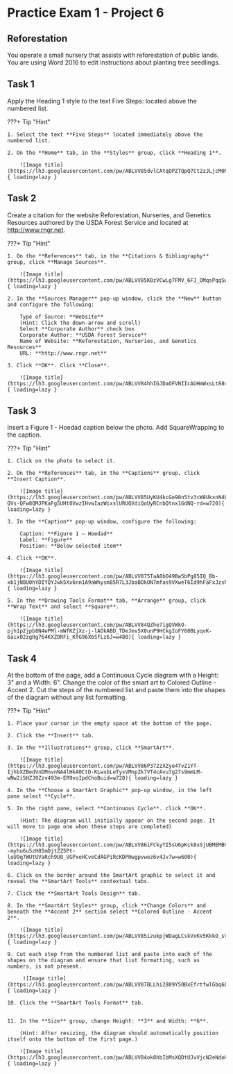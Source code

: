 # Practice Exam 1 - Project 6

## Reforestation

You operate a small nursery that assists with reforestation of public lands. You are using Word 2016 to edit instructions about planting tree seedlings.

## Task 1
 
Apply the Heading 1 style to the text Five Steps: located above the numbered list.

???+ Tip "Hint"

    1. Select the text **Five Steps** located immediately above the numbered list.

    2. On the **Home** tab, in the **Styles** group, click **Heading 1**.

        ![Image title](https://lh3.googleusercontent.com/pw/ABLVV85dvlCAtqOPZTQpQ7Ct2zJLjcM0NmZ2V08zS9s_wzuwU4i36AigDxaWGeIQ8Qck2yEyXRh2DEDT_cU9B6vTszazPRlMjOmomAiA5jkjPq7zfGS8hb5c=w720){ loading=lazy } 

## Task 2

Create a citation for the website Reforestation, Nurseries, and Genetics Resources authored by the USDA Forest Service and located at http://www.rngr.net.

???+ Tip "Hint"

    1. On the **References** tab, in the **Citations & Bibliography** group, click **Manage Sources**.

        ![Image title](https://lh3.googleusercontent.com/pw/ABLVV85K0zVCwLg7FMV_6FJ_OMqsPqqSwlhDcqUwv1JI86BRj5J3JTKNdbglSHSRcwqne7OcT_3j2wSqJX_xiw1fZVo38vMM9BpnSc7yvY71CoHGxOP_fpYW=w600){ loading=lazy } 

    2. In the **Sources Manager** pop-up window, click the **New** button and configure the following:

        Type of Source: **Website**  
        (Hint: Click the down-arrow and scroll)          
        Select **Corporate Author** check box  
        Corporate Author: **USDA Forest Service**  
        Name of Website: **Reforestation, Nurseries, and Genetics Resources**  
        URL: **http://www.rngr.net**

    3. Click **OK**. Click **Close**.

        ![Image title](https://lh3.googleusercontent.com/pw/ABLVV84hhIGJDaOFVNIIcAUHmWxsLt88vRTVQ9HO2jjLOKy3s4u9hFmvyXzzLyZLcSGmOEUWFAdsmeWf7hsFjGuaDiwtcbJcmLin8yrnEqumeB0nsriyBPIf=w720){ loading=lazy } 

## Task 3

Insert a Figure 1 - Hoedad caption below the photo. Add SquareWrapping to the caption.

???+ Tip "Hint"

    1. Click on the photo to select it.

    2. On the **References** tab, in the **Captions** group, click **Insert Caption**.

        ![Image title](https://lh3.googleusercontent.com/pw/ABLVV85UyKU4kcGe98n5tv3cW8UkxnN4brNQCigUSiIniAz0IVK9DdH8-QVs-QFw8QMJPKaFgSUHt0VwzIHvwIazWixslURUQVdiQoUyRCnbQtnx1GdNQ-rd=w720){ loading=lazy }

    3. In the **Caption** pop-up window, configure the following:

        Caption: **Figure 1 – Hoedad**  
        Label: **Figure**  
        Position: **Below selected item**

    4. Click **OK**.

        ![Image title](https://lh3.googleusercontent.com/pw/ABLVV875TaA8bO49Bw5bPg85IQ_Bb-xb1jN8U0hYDIYQYJwk5Xx6nn1A9aWhysm85R7L3JbaBOkON7mfas9VXweT6Id9hFaFxJzsN1X6CO_1Li7wp_dvBxEc=w480){ loading=lazy }

    5. In the **Drawing Tools Format** tab, **Arrange** group, click **Wrap Text** and select **Square**.

        ![Image title](https://lh3.googleusercontent.com/pw/ABLVV84QZhe7igQVWkO-pjh1p2jpb8N4ePMl-mWfKZjXz-j-lAOkABD_TDeJmv5X0unP9HCkgIoFY60BLyqvK-6aix02zgHg764KXZORFi_KfG96X6SfLz6J=w480){ loading=lazy } 

## Task 4

At the bottom of the page, add a Continuous Cycle diagram with a Height: 3" and a Width: 6". Change the color of the smart art to Colored Outline - Accent 
    2. Cut the steps of the numbered list and paste them into the shapes of the diagram without any list formatting.

???+ Tip "Hint"

    1. Place your cursor in the empty space at the bottom of the page.

    2. Click the **Insert** tab.

    3. In the **Illustrations** group, click **SmartArt**.

        ![Image title](https://lh3.googleusercontent.com/pw/ABLVV86P372zXZye4TvZ1YT-IjhbXZBedVnDMnvnNA4lHkA0CtD-KLwxbLeTysVMnpZk7VT4cAvu7g27s9mmLM-wNw2i5HZJ0Zzv493m-ER9voIpdChoBuid=w720){ loading=lazy }

    4. In the **Choose a SmartArt Graphic** pop-up window, in the left pane select **Cycle**.

    5. In the right pane, select **Continuous Cycle**. click **OK**.

        (Hint: The diagram will initially appear on the second page. It will move to page one when these steps are completed)

        ![Image title](https://lh3.googleusercontent.com/pw/ABLVV86iFCkyYI5sU6pKck8xSjUBMEMBVwix6oT3fqH--myhu6u5zH85mDjtZZ5Pt-loU9q7WUtUVaRch9U8_VGPxeHCveCdAGPiRcKDPHwgpvwez6v4Jv7w=w600){ loading=lazy }

    6. Click on the border around the SmartArt graphic to select it and reveal the **SmartArt Tools** contextual tabs.

    7. Click the **SmartArt Tools Design** tab.

    8. In the **SmartArt Styles** group, click **Change Colors** and beneath the **Accent 2** section select **Colored Outline - Accent 2**.

        ![Image title](https://lh3.googleusercontent.com/pw/ABLVV85izukpjWDagLCskVxKV5KkkO_sV1bSBck_kyUsy6fY43rIacB4R1V9jncaDoEq3BcOReMSZ0WQwAQfLXqGjv0JXpYMIY7nD6NYqtuN5ELI_3wAb23X=w600){ loading=lazy }    

    9. Cut each step from the numbered list and paste into each of the shapes on the diagram and ensure that list formatting, such as numbers, is not present.

         ![Image title](https://lh3.googleusercontent.com/pw/ABLVV87BLLhi2809Y50BxEfrtfwlGbq6LgmlqbWW9ZqZnatf83E_eFLPr8dEaJw1dPU_HMWX6Efo6Gvl4J0g2kgyCqFTQzvedPEFWn7a4dv38mgrNstIORu5=w720){ loading=lazy }

    10. Click the **SmartArt Tools Format** tab.
    
    
    11. In the **Size** group, change Height: **3** and Width: **6**.
    
        (Hint: After resizing, the diagram should automatically position itself onto the bottom of the first page.)

        ![Image title](https://lh3.googleusercontent.com/pw/ABLVV84ok8hbIbMsXQDtUJvVjcN2eNdoHppo0W0LAWVMzeVT_zRTmv3Jd42_rJ8SdEixA8s4PVJe5jQGDhywyB5f8zi1BtNlX3ZOXb9Nwnr8nOJ4taAONj0c=w720){ loading=lazy }